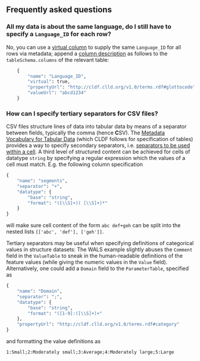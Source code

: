 
## Frequently asked questions

### All my data is about the same language, do I still have to specify a `Language_ID` for each row?

No, you can use a [virtual column](http://w3c.github.io/csvw/metadata/#use-of-virtual-columns) to supply
the same `Language_ID` for all rows via metadata; append a [column description](http://w3c.github.io/csvw/metadata/#columns) as follows to the `tableSchema.columns` of the relevant table:
```python
    {
        "name": "Language_ID",
        "virtual": true,
        "propertyUrl": "http://cldf.clld.org/v1.0/terms.rdf#glottocode",
        "valueUrl": "abcd1234"
    }
```


### How can I specify tertiary separators for CSV files?

CSV files structure lines of data into tabular data by means of a separator between fields, typically 
the comma (hence **C**SV). The [Metadata Vocabulary for Tabular Data](http://w3c.github.io/csvw/metadata/)
(which CLDF follows for specification of tables) provides a way to specify secondary separators, i.e.
[separators to be used within a cell](http://w3c.github.io/csvw/metadata/#cell-separator). A third level
of structured content can be achieved for cells of datatype `string` by specifying a regular expression
which the values of a cell must match. E.g. the following column specification
```python
{
    "name": "segments",
    "separator": "+",
    "datatype": {
        "base": "string",
        "format": "([\\S]+)( [\\S]+)*"
    }
}
```
will make sure cell content of the form `abc def+geh` can be split into the nested lists `[['abc', 'def'], ['geh']]`.

Tertiary separators may be useful when specifying definitions of categorical values in structure datasets: The
WALS example slightly abuses the `Comment` field in the `ValueTable` to sneak in the human-readable definitions of
the feature values (while giving the numeric values in the `Value` field). Alternatively, one could add a `Domain`
field to the `ParameterTable`, specified as
```python
{
    "name": "Domain",
    "separator": ";",
    "datatype": {
        "base": "string",
        "format": "([1-9]:([\\S]+)+"
    },
    "propertyUrl": "http://cldf.clld.org/v1.0/terms.rdf#category"
}
```
and formatting the value definitions as
```
1:Small;2:Moderately small;3:Average;4:Moderately large;5:Large
```
